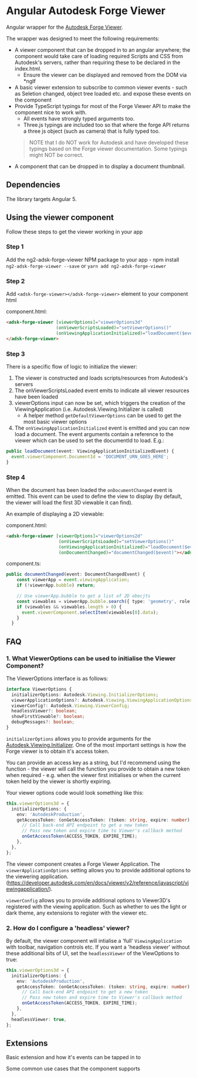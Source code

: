 # Angular Autodesk Forge Viewer

Angular wrapper for the [Autodesk Forge Viewer](https://developer.autodesk.com).

The wrapper was designed to meet the following requirements:

- A viewer component that can be dropped in to an angular anywhere; the component would take care of loading required Scripts and CSS from Autodesk's servers, rather than requiring these to be declared in the index.html.
  - Ensure the viewer can be displayed and removed from the DOM via *ngIf 
- A basic viewer extension to subscribe to common viewer events - such as Seletion changed, object tree loaded etc. and expose these events on the component
- Provide TypeScript typings for most of the Forge Viewer API to make the component nice to work with.
  - All events have strongly typed arguments too.
  - Three.js typings are included too so that where the forge API returns a three js object (such as camera) that is fully typed too.
  > NOTE that I do NOT work for Autodesk and have developed these typings based on the Forge viewer documentation. Some typings might NOT be correct.
- A component that can be dropped in to display a document thumbnail.

## Dependencies

The library targets Angular 5.

## Using the viewer component

Follow these steps to get the viewer working in your app

### Step 1
Add the ng2-adsk-forge-viewer NPM package to your app - npm install `ng2-adsk-forge-viewer --save` or `yarn add ng2-adsk-forge-viewer`

### Step 2
Add `<adsk-forge-viewer></adsk-forge-viewer>` element to your component html

component.html:
```html
<adsk-forge-viewer [viewerOptions]="viewerOptions3d"
                   (onViewerScriptsLoaded)="setViewerOptions()"
                   (onViewingApplicationInitialized)="loadDocument($event)">
</adsk-forge-viewer>
```

### Step 3
There is a specific flow of logic to initialize the viewer:

1. The viewer is constructed and loads scripts/resources from Autodesk's servers
2. The onViewerScriptsLoaded event emits to indicate all viewer resources have been loaded
3. viewerOptions input can now be set, which triggers the creation of the ViewingApplication (i.e. Autodesk.Viewing.Initializer is called)
    - A helper method `getDefaultViewerOptions` can be used to get the most basic viewer options
4. The `onViewingApplicationInitialized` event is emitted and you can now load a document. The event arguments contain a reference to the viewer which can be used to set the documentId to load. E.g.:
  ```typescript
  public loadDocument(event: ViewingApplicationInitializedEvent) {
    event.viewerComponent.DocumentId = 'DOCUMENT_URN_GOES_HERE';
  }
  ```

### Step 4
When the document has been loaded the `onDocumentChanged` event is emitted. This event can be used to define the view to display (by default, the viewer will load the first 3D viewable it can find).

An example of displaying a 2D viewable:

component.html:
```html
<adsk-forge-viewer [viewerOptions]="viewerOptions2d"
                    (onViewerScriptsLoaded)="setViewerOptions()"
                    (onViewingApplicationInitialized)="loadDocument($event)"
                    (onDocumentChanged)="documentChanged($event)"></adsk-forge-viewer>
```

component.ts:
```typescript
public documentChanged(event: DocumentChangedEvent) {
    const viewerApp = event.viewingApplication;
    if (!viewerApp.bubble) return;

    // Use viewerApp.bubble to get a list of 2D obecjts
    const viewables = viewerApp.bubble.search({ type: 'geometry', role: '2d' });
    if (viewables && viewables.length > 0) {
      event.viewerComponent.selectItem(viewables[0].data);
    }
  }
```

## FAQ

### 1. What ViewerOptions can be used to initialise the Viewer Component?

The ViewerOptions interface is as follows:

```typescript
interface ViewerOptions {
  initializerOptions: Autodesk.Viewing.InitializerOptions;
  viewerApplicationOptions?: Autodesk.Viewing.ViewingApplicationOptions;
  viewerConfig?: Autodesk.Viewing.ViewerConfig;
  headlessViewer?: boolean;
  showFirstViewable?: boolean;
  debugMessages?: boolean;
}
```

`initializerOptions` allows you to provide arguments for the [Autodesk.Viewing.Initializer](https://developer.autodesk.com/en/docs/viewer/v2/reference/javascript/initializer/). One of the most important settings is how the Forge viewer is to obtain it's access token.

You can provide an access key as a string, but I'd recommend using the function - the viewer will call the function you provide to obtain a new token when required - e.g. when the viewer first initialises or when the current token held by the viewer is shortly expiring.

Your viewer options code would look something like this:

```typescript
this.viewerOptions3d = {
  initializerOptions: {
    env: 'AutodeskProduction',
    getAccessToken: (onGetAccessToken: (token: string, expire: number) => void) => {
      // Call back-end API endpoint to get a new token
      // Pass new token and expire time to Viewer's callback method
      onGetAccessToken(ACCESS_TOKEN, EXPIRE_TIME);
    },
  },
};
```

The viewer component creates a Forge Viewer Application. The `viewerApplicationOptions` setting allows you to provide additional options to the viewering application. (https://developer.autodesk.com/en/docs/viewer/v2/reference/javascript/viewingapplication/).

`viewerConfig` allows you to provide additional options to Viewer3D's registered with the viewing application. Such as whether to ues the light or dark theme, any extensions to register with the viewer etc.

### 2. How do I configure a 'headless' viewer?

By default, the viewer component will intialise a 'full' `ViewingApplication` with toolbar, navigation controls etc. If you want a 'headless viewer' without these additional bits of UI, set the `headlessViewer` of the ViewOptions to true:

```typescript
this.viewerOptions3d = {
  initializerOptions: {
    env: 'AutodeskProduction',
    getAccessToken: (onGetAccessToken: (token: string, expire: number) => void) => {
      // Call back-end API endpoint to get a new token
      // Pass new token and expire time to Viewer's callback method
      onGetAccessToken(ACCESS_TOKEN, EXPIRE_TIME);
    },
  },
  headlessViewer: true,
};
```

## Extensions

Basic extension and how it's events can be tapped in to

Some common use cases that the component supports

